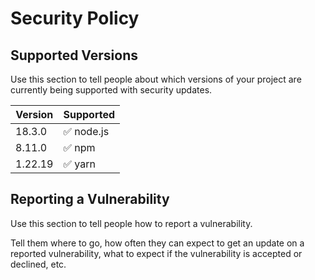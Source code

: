 # Security Policy

## Supported Versions

Use this section to tell people about which versions of your project are
currently being supported with security updates.

| Version | Supported          |
| ------- | ------------------ |
| 18.3.0   | :white_check_mark: node.js |
| 8.11.0   | :white_check_mark: npm |
| 1.22.19   | :white_check_mark: yarn |

## Reporting a Vulnerability

Use this section to tell people how to report a vulnerability.

Tell them where to go, how often they can expect to get an update on a
reported vulnerability, what to expect if the vulnerability is accepted or
declined, etc.
